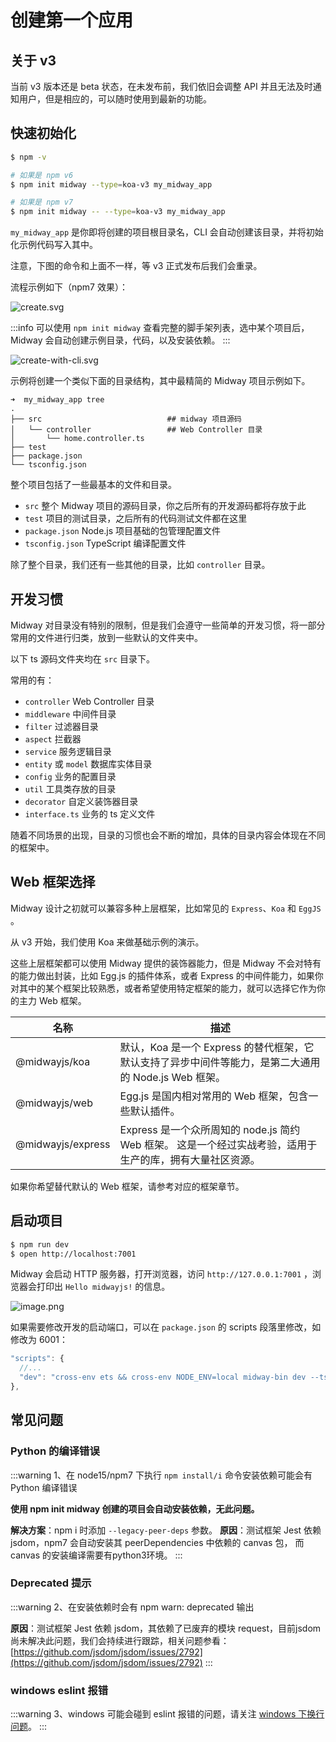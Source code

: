 # 创建第一个应用

## 关于 v3

当前 v3 版本还是 beta 状态，在未发布前，我们依旧会调整 API 并且无法及时通知用户，但是相应的，可以随时使用到最新的功能。

## 快速初始化


```bash
$ npm -v

# 如果是 npm v6
$ npm init midway --type=koa-v3 my_midway_app

# 如果是 npm v7
$ npm init midway -- --type=koa-v3 my_midway_app
```

`my_midway_app`  是你即将创建的项目根目录名，CLI 会自动创建该目录，并将初始化示例代码写入其中。

注意，下图的命令和上面不一样，等 v3 正式发布后我们会重录。

流程示例如下（npm7 效果）：

![create.svg](https://img.alicdn.com/imgextra/i3/O1CN01SKMFSB1Utr04ArZXJ_!!6000000002576-55-tps-1390-776.svg)

:::info
可以使用 `npm init midway` 查看完整的脚手架列表，选中某个项目后，Midway 会自动创建示例目录，代码，以及安装依赖。
:::


![create-with-cli.svg](https://img.alicdn.com/imgextra/i4/O1CN016efif51uI0HFO9RWh_!!6000000006013-55-tps-1770-928.svg)

示例将创建一个类似下面的目录结构，其中最精简的 Midway 项目示例如下。

```
➜  my_midway_app tree
.
├── src                            ## midway 项目源码
│   └── controller                 ## Web Controller 目录
│       └── home.controller.ts
├── test
├── package.json
└── tsconfig.json
```
整个项目包括了一些最基本的文件和目录。


- `src`  整个 Midway 项目的源码目录，你之后所有的开发源码都将存放于此
- `test` 项目的测试目录，之后所有的代码测试文件都在这里
- `package.json`  Node.js 项目基础的包管理配置文件
- `tsconfig.json`  TypeScript 编译配置文件


除了整个目录，我们还有一些其他的目录，比如 `controller` 目录。


## 开发习惯


Midway 对目录没有特别的限制，但是我们会遵守一些简单的开发习惯，将一部分常用的文件进行归类，放到一些默认的文件夹中。


以下 ts 源码文件夹均在 `src` 目录下。


常用的有：


- `controller` Web Controller 目录
- `middleware` 中间件目录
- `filter` 过滤器目录
- `aspect` 拦截器
- `service` 服务逻辑目录
- `entity` 或 `model`  数据库实体目录
- `config` 业务的配置目录
- `util` 工具类存放的目录
- `decorator` 自定义装饰器目录
- `interface.ts`  业务的 ts 定义文件



随着不同场景的出现，目录的习惯也会不断的增加，具体的目录内容会体现在不同的框架中。




## Web 框架选择


Midway 设计之初就可以兼容多种上层框架，比如常见的 `Express`、`Koa` 和 `EggJS` 。

从 v3 开始，我们使用 Koa 来做基础示例的演示。

这些上层框架都可以使用 Midway 提供的装饰器能力，但是 Midway 不会对特有的能力做出封装，比如 Egg.js 的插件体系，或者 Express 的中间件能力，如果你对其中的某个框架比较熟悉，或者希望使用特定框架的能力，就可以选择它作为你的主力 Web 框架。


| 名称 | 描述 |
| --- | --- |
| @midwayjs/koa | 默认，Koa 是一个 Express 的替代框架，它默认支持了异步中间件等能力，是第二大通用的 Node.js Web 框架。 |
| @midwayjs/web | Egg.js 是国内相对常用的 Web 框架，包含一些默认插件。 |
| @midwayjs/express | Express 是一个众所周知的 node.js 简约 Web 框架。 这是一个经过实战考验，适用于生产的库，拥有大量社区资源。  |


如果你希望替代默认的 Web 框架，请参考对应的框架章节。

## 启动项目


```bash
$ npm run dev
$ open http://localhost:7001
```
Midway 会启动 HTTP 服务器，打开浏览器，访问 `http://127.0.0.1:7001` ，浏览器会打印出 `Hello midwayjs!`  的信息。


![image.png](https://img.alicdn.com/imgextra/i2/O1CN01KoUxO91jydMw41Vv4_!!6000000004617-2-tps-1268-768.png)


如果需要修改开发的启动端口，可以在 `package.json`  的 scripts 段落里修改，如修改为 6001：

```typescript
"scripts": {
  //...
  "dev": "cross-env ets && cross-env NODE_ENV=local midway-bin dev --ts --port=6001",
},
```

## 常见问题

### Python 的编译错误

:::warning
1、在 node15/npm7 下执行 `npm install/i` 命令安装依赖可能会有 Python 编译错误

**使用 npm init midway 创建的项目会自动安装依赖，无此问题。**

**解决方案**：npm i 时添加 `--legacy-peer-deps`  参数。
**原因**：测试框架 Jest 依赖 jsdom，npm7 会自动安装其 peerDependencies 中依赖的 canvas 包， 而 canvas 的安装编译需要有python3环境。
:::

### Deprecated 提示

:::warning
2、在安装依赖时会有 npm warn: deprecated 输出


**原因**：测试框架 Jest 依赖 jsdom，其依赖了已废弃的模块 request，目前jsdom尚未解决此问题，我们会持续进行跟踪，相关问题参看：[https://github.com/jsdom/jsdom/issues/2792](https://github.com/jsdom/jsdom/issues/2792)
:::

### windows eslint 报错

:::warning
3、windows 可能会碰到 eslint 报错的问题，请关注 [windows 下换行问题](git_problem#XCAgm)。
:::

